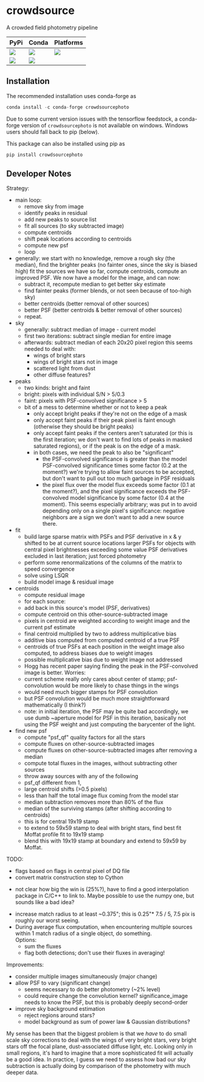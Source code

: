 # crowdsource

A crowded field photometry pipeline

| PyPi | Conda | Platforms|
| --- | --- | --- |
|[![][pypi-img]][pypi-url]|[![][conda-img]][conda-url]|[![][plat-img]][plat-url]
|[![][pypid-img]][pypid-url]|[![][condad-img]][condad-url]|

<!-- URLS -->
[pypi-img]: https://img.shields.io/pypi/v/crowdsourcephoto.svg
[pypi-url]: https://pypi.org/project/crowdsourcephoto

[conda-img]: https://img.shields.io/conda/vn/conda-forge/crowdsourcephoto.svg
[conda-url]: https://anaconda.org/conda-forge/crowdsourcephoto

[pypid-img]: https://img.shields.io/pypi/dm/crowdsourcephoto.svg?label=Pypi%20downloads
[pypid-url]: https://pypi.org/project/crowdsourcephoto/

[condad-img]: https://img.shields.io/conda/dn/conda-forge/crowdsourcephoto.svg?label=Conda%20downloads
[condad-url]: https://anaconda.org/conda-forge/crowdsourcephoto

[plat-img]: https://img.shields.io/conda/pn/conda-forge/crowdsourcephoto.svg
[plat-url]: https://anaconda.org/conda-forge/crowdsourcephoto

## Installation

The recommended installation uses conda-forge as

```python
conda install -c conda-forge crowdsourcephoto
```

Due to some current version issues with the tensorflow feedstock, a conda-forge version of `crowdsourcephoto` is not available on windows. Windows users should fall back to pip (below).

This package can also be installed using pip as

```python
pip install crowdsourcephoto
```

## Developer Notes

Strategy:
  * main loop:
    - remove sky from image
    - identify peaks in residual
    - add new peaks to source list
    - fit all sources (to sky subtracted image)
    - compute centroids
    - shift peak locations according to centroids
    - compute new psf
    - loop
  * generally: we start with no knowledge, remove a rough sky (the median),
    find the brighter peaks (no fainter ones, since the sky is biased high)
    fit the sources we have so far, compute centroids, compute an improved
    PSF.  We now have a model for the image, and can now:
    - subtract it, recompute median to get better sky estimate
    - find fainter peaks (former blends, or not seen because of too-high sky)
    - better centroids (better removal of other sources)
    - better PSF (better centroids & better removal of other sources)
    - repeat.
  * sky
    - generally: subtract median of image - current model
    - first two iterations: subtract single median for entire image
    - afterwards: subtract median of each 20x20 pixel region
      this seems needed to deal with:
      - wings of bright stars
      - wings of bright stars not in image
      - scattered light from dust
      - other diffuse features?
  * peaks
    - two kinds: bright and faint
    - bright: pixels with individual S/N > 5/0.3
    - faint: pixels with PSF-convolved significance > 5
    - bit of a mess to determine whether or not to keep a peak
      - only accept bright peaks if they're not on the edge of a mask
      - only accept faint peaks if their peak pixel is faint enough
        (otherwise they should be bright peaks)
      - only accept faint peaks if the centers aren't saturated
        (or this is the first iteration; we don't want to find lots
         of peaks in masked saturated regions), or if the peak is on
         the edge of a mask.
      - in both cases, we need the peak to also be "significant"
        - the PSF-convolved significance is greater than the model
          PSF-convolved significance times some factor
          (0.2 at the moment?)
          we're trying to allow faint sources to be accepted, but
          don't want to pull out too much garbage in PSF residuals
        - the pixel flux over the model flux exceeds some factor
          (0.1 at the moment?), and the pixel significance exceeds
          the PSF-convolved model significance by some factor
          (0.4 at the moment).  This seems especially arbitrary; was
          put in to avoid depending only on a single pixel's
          significance: negative neighbors are a sign we don't want
          to add a new source there.
  * fit
    - build large sparse matrix with PSFs and PSF derivative in x & y
      shifted to be at current source locations
      larger PSFs for objects with central pixel brightnesses exceeding
      some value
      PSF derivatives excluded in last iteration; just forced photometry
    - perform some renormalizations of the columns of the matrix to
      speed convergence
    - solve using LSQR
    - build model image & residual image
  * centroids
    - compute residual image
    - for each source:
     - add back in this source's model (PSF, derivatives)
     - compute centroid on this other-source-subtracted image
     - pixels in centroid are weighted according to weight image and
       the current psf estimate
     - final centroid multiplied by two to address multiplicative bias
     - additive bias computed from computed centroid of a true PSF
     - centroids of true PSFs at each position in the weight image
       also computed, to address biases due to weight images
     - possible multiplicative bias due to weight image not addressed
     - Hogg has recent paper saying finding the peak in the PSF-convolved
       image is better.  Worries:
      - current scheme really only cares about center of stamp;
        psf-convolution would be more likely to chase things in the
        wings
      - would need much bigger stamps for PSF convolution
      - but PSF convolution would be much more straightforward
        mathematically (I think?)
      - note: in initial iteration, the PSF may be quite bad
        accordingly, we use dumb ~aperture model for PSF in this iteration,
        basically not using the PSF weight and just computing the barycenter
        of the light.
  * find new psf
    - compute "psf_qf" quality factors for all the stars
    - compute fluxes on other-source-subtracted images
    - compute fluxes on other-source-subtracted images after removing a
      median
    - compute total fluxes in the images, without subtracting other sources
    - throw away sources with any of the following
     - psf_qf different from 1,
     - large centroid shifts (>0.5 pixels)
     - less than half the total image flux coming from the model star
     - median subtraction removes more than 80% of the flux
    - median of the surviving stamps (after shifting according to centroids)
    - this is for central 19x19 stamp
    - to extend to 59x59 stamp to deal with bright stars, find best fit
      Moffat profile fit to 19x19 stamp
    - blend this with 19x19 stamp at boundary and extend to 59x59 by Moffat.


TODO:
 * flags based on flags in central pixel of DQ file
 * convert matrix construction step to Cython
  - not clear how big the win is (25%?), have to find a good interpolation package in C/C++ to link to.  Maybe possible to use the numpy one, but sounds like a bad idea?
 * increase match radius to at least ~0.375"; this is 0.25"* 7.5 / 5, 7.5 pix is roughly our worst seeing.
 * During average flux computation, when encountering multiple sources within 1 match radius of a single object, do something.  
   Options:
   - sum the fluxes
   - flag both detections; don't use their fluxes in averaging!

Improvements:
* consider multiple images simultaneously (major change)
* allow PSF to vary (significant change)
  - seems necessary to do better photometry (~2% level)
  - could require change the convolution kernel?  significance_image needs to know the PSF, but this is probably deeply second-order
* improve sky background estimation
  - reject regions around stars?
  - model background as sum of power law & Gaussian distributions?

My sense has been that the biggest problem is that we _have_ to do small scale sky corrections to deal with the wings of very bright stars, very bright stars off the focal plane, dust-associated diffuse light, etc.  Looking only in small regions, it's hard to imagine that a more sophisticated fit will actually be a good idea.  In practice, I guess we need to assess how bad our sky subtraction is actually doing by comparison of the photometry with much deeper data.
